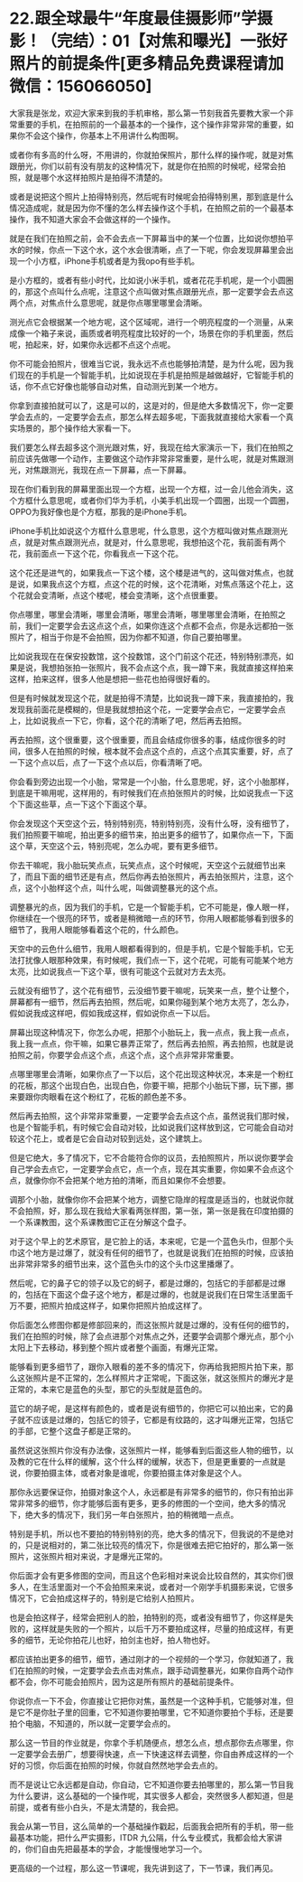 # 22.跟全球最牛“年度最佳摄影师”学摄影！（完结）：01【对焦和曝光】一张好照片的前提条件[更多精品免费课程请加微信：156066050]

大家我是张龙，欢迎大家来到我的手机审格，那么第一节刻我首先要教大家一个非常重要的手机，在拍照前的一个最基本的一个操作，这个操作非常非常的重要，如果你不会这个操作，你基本上不用讲什么构图啊。

或者你有多高的什么呀，不用讲的，你就拍保照片，那什么样的操作呢，就是对焦跟册光，你们以前有没有朋友的这种情况下，就是你在拍照的时候呢，经常会拍照，就是哪个水这样拍照片是拍得不清楚的。

或者是说把这个照片上拍得特别亮，然后呢有时候呢会拍得特别黑，那到底是什么情况造成呢，就是因为你不懂的怎么样去操作这个手机，在拍照之前的一个最基本操作，我不知道大家会不会做这样的一个操作。

就是在我们在拍照之前，会不会去点一下屏幕当中的某一个位置，比如说你想拍平水的时候，你点一下这个水，这个水会很清晰，点了一下呢，你会发现屏幕里会出现一个小方框，iPhone手机或者是为我opo有些手机。

是小方框的，或者有些小时代，比如说小米手机，或者花花手机呢，是一个小圆圈的，那这个点叫什么点呢，注意这个点叫做对焦点跟册光点，那一定要学会去点这两个点，对焦点什么意思呢，就是你点哪里哪里会清晰。

测光点它会根据某一个地方呢，这个区域呢，进行一个明亮程度的一个测量，从来成像一个箱子来说，画质或者明亮程度比较好的一个，场景在你的手机里面，然后呢，拍起来，好，如果你永远都不点这个点呢。

你不可能会拍照片，很难当它说，我永远不点也能够拍清楚，是为什么呢，因为我们现在的手机是一个智能手机，比如说现在手机是拍照是越做越好，它智能手机的话，你不点它好像也能够自动对焦，自动测光到某一个地方。

你拿到直接拍就可以了，这是可以的，这是对的，但是绝大多数情况下，你一定要学会去点的，一定要学会去点，那怎么样去超多呢，下面我就直接给大家看一个真实场景的，那个操作给大家看一下。

我们要怎么样去超多这个测光跟对焦，好，我现在给大家演示一下，我们在拍照之前应该先做哪一个动作，主要做这个动作非常非常重要，是什么呢，就是对焦跟测光，对焦跟测光，我现在点一下屏幕，点一下屏幕。

现在你们看到我的屏幕里面出现一个方框，出现一个方框，过一会儿他会消失，这个方框什么意思呢，或者你们华为手机，小美手机出现一个圆圈，出现一个圆圈，OPPO为我好像也是个方框，那我的是iPhone手机。

iPhone手机比如说这个方框什么意思呢，什么意思，这个方框叫做对焦点跟测光点，就是对焦点跟测光点，就是对，什么意思呢，我想拍这个花，我前面有两个花，我前面点一下这个花，你看我点一下这个花。

这个花还是进气的，如果我点一下这个楼，这个楼是进气的，这叫做对焦点，也就是说，如果我点这个方框，点这个花的时候，这个花清晰，对焦点落这个花上，这个花就会变清晰，点这个楼呢，楼会变清晰，这个点很重要。

你点哪里，哪里会清晰，哪里会清晰，哪里会清晰，哪里哪里会清晰，在拍照之前，我们一定要学会去这点这个点，如果你连这个点都不会点，你是永远都拍一张照片了，相当于你是不会拍照，因为你都不知道，你自己要拍哪里。

比如说我现在在保安投数馆，这个投数馆，这个门前这个花还，特别特别漂亮，如果是说，我想拍张拍一张照片，我不会点这个点，我一蹲下来，我就直接这样拍来这样，拍来这样，很多人他是想把一些花也拍得很好看的。

但是有时候就发现这个花，就是拍得不清楚，比如说我一蹲下来，我直接拍的，我发现我前面花是模糊的，但是我就想拍这个花，一定要学会点它，一定要学会点上，比如说我点一下它，你看，这个花的清晰了吧，然后再去拍照。

再去拍照，这个很重要，这个很重要，而且会结成你很多的事，结成你很多的时间，很多人在拍照的时候，根本就不会点这个点的，点这个点其实重要，好，点了一下这个点以后，点了一下这个点以后，你看清晰了吧。

你会看到旁边出现一个小胎，常常是一个小胎，什么意思呢，好，这个小胎那样，到底是干嘛用呢，这样用的，有时候我们在点拍张照片的时候，比如说我点一下这个下面这些草，点一下这个下面这个草。

你会发现这个天空这个云，特别特别亮，特别特别亮，没有什么呀，没有细节了，我们拍照要干嘛呢，拍出更多的细节来，拍出更多的细节了，如果你点一下，下面这个草，天空这个云，特别亮呢，怎么办呢，要有更多细节。

你去干嘛呢，我小胎玩笑点点，玩笑点点，这个时候呢，天空这个云就细节出来了，而且下面的细节还是有点，然后你再去拍张照片，再去拍张照片，注意，这个点，这个小胎样这个点，叫什么呢，叫做调整暴光的这个点。

调整暴光的点，因为我们的手机，它是一个智能手机，它不可能是，像人眼一样，你继续在一个很亮的环节，或者是稍微暗一点的环节，你用人眼都能够看到很多的细节了，我用人眼能够看着这个花的，什么颜色。

天空中的云色什么细节，我用人眼都看得到的，但是手机，它是个智能手机，它无法打扰像人眼那种效果，有时候呢，我们点一下，这个花呢，可能有可能某个地方太亮，比如说我点一下这个草，很有可能这个云就对方去太亮。

云就没有细节了，这个花有细节，云没细节要干嘛呢，玩笑来一点，整个让整个，屏幕都有一细节，然后再去拍照，然后呢，如果你碰到某个地方太亮了，怎么办，假如说我成这样吧，假如我成这样，假如说你点一下以后。

屏幕出现这种情况下，你怎么办呢，把那个小胎玩上，我一点点，我上我一点点，我上我一点点，你干嘛，如果它暴弄正常了，然后再去拍照，再去拍照，也就是说拍照之前，你要学会点这个点，点这个点，这个点非常非常重要。

点哪里哪里会清晰，如果你点了一下以后，这个花出现这种状况，本来是一个粉红的花板，那这个出现白色，出现白色，你要干嘛，把那个小胎玩下挪，玩下挪，挪来要跟你肉眼看在这个粉红了，花板的颜色差不多。

然后再去拍照，这个非常非常重要，一定要学会去点这个点，虽然说我们那时候，也是个智能手机，有时候它会自动对较，比如说我们这样放到这，它可能会自动对较这个花上，或者是它会自动对较到远处，这个建筑上。

但是它绝大，多了情况下，它不合能符合你的议员，去拍照照片，所以说你要学会自己学会去点它，一定要学会点它，点一个点，现在其实重要，你如果不会点这个点，就像你你不会把某个地方拍的清晰，而且如果你不会想要。

调那个小胎，就像你你不会把某个地方，调整它隐岸的程度是适当的，也就说你就不会拍照，好，那么现在我给大家看两张样图，第一张，第一张是我在印度拍摄的一个系课教图，这个系课教图它正在分解这个盘子。

对于这个早上的艺术原官，是它脸上的话，本来呢，它是一个蓝色头巾，但那个头巾这个地方是过爆了，就没有任何的细节了，也就是说我们在拍照的时候，应该拍出非常非常多的细节出来，这个蓝色头巾的这个头巾这里播爆了。

然后呢，它的鼻子它的领子以及它的蚵子，都是过爆的，包括它的手部都是过爆的，包括在下面这个盘子这个地方，都是过爆的，也就是说我们在日常生活里面千万不要，把照片拍成这样子，如果你把照片拍成这样了。

你后面怎么修图你都是修部回来的，而这张照片就是过爆的，没有任何的细节的，我们在拍照的时候，除了会点进那个对焦点之外，还要学会调那个爆光点，那个小太阳上下去移动，移到整个照片或者整个画面，有爆光正常。

能够看到更多细节了，跟你入眼看的差不多的情况下，你再给我把照片拍下来，那么这张照片是不正常的，怎么样照片才正常呢，下面这张，就这张照片的爆光才是正常的，本来它是蓝色的头型，那它的头型就是蓝色的。

蓝它的胡子呢，是这样有颜色的，或者是说有细节的，你把它可以拍出来，它的鼻子就不应该是过爆的，包括它的领子，它都是有纹路的，这才叫爆光正常，包括它的手部，它整个这盘子都是正常的。

虽然说这张照片你没有办法像，这张照片一样，能够看到后面这些人物的细节，以及教的它在什么样的缓解，这个什么样的缓解，状态下，但是更重要的一点就是说，你要拍摄主体，或者对象是谁呢，你要拍摄主体对象是这个人。

那你永远要保证你，拍摄对象这个人，永远都是有非常多的细节的，你只有拍出非常非常多的细节，你才能够后面有更多，更多的修图的一个空间，绝大多的情况下，绝大多的情况下，我们另一年白张照片，拍的稍微暗一点点。

特别是手机，所以也不要拍的特别特别的亮，绝大多的情况下，但我说的不是绝对的，只是说相对的，第二张比较亮的情况下，你是很难去把它拍好的，那么第一张照片，这张照片相对来说，才是爆光正常的。

你后面才会有更多修图的空间，而且这个色彩相对来说会比较自然的，其实你们很多人，在生活里面对一个不会拍照来来说，或者对一个刚学手机摄影来说，它很多情况下，它会拍成这样子的，特别是它给别人拍照片。

也是会拍这样子，经常会把别人的脸，拍特别的亮，或者没有细节了，你这样是失败的，这样就是失败的一个照片，以后千万不要拍成这样，尽量的拍成这样，有更多的细节，无论你拍花儿也好，拍剑主也好，拍人物也好。

都应该拍出更多的细节，细节，通过刚才的一个视频的一个学习，你就知道了，我们在拍照的时候，一定要学会去点击对焦点，跟手动调整暴光，如果你自两个动作都不会，你不可能会拍照片，因为这是所有照片的基础前提条件。

你说你点一下不会，你直接让它把你对焦，虽然是一个这种手机，它能够对准，但是它不是你肚子里的回重，它不知道你要拍哪里，它不知道你要拍个手标，还是要拍个电脑，不知道的，所以就一定要学会点的。

那么这一节目的作业就是，你拿个手机随便点，想怎么点，想点那你去点哪里，你一定要学会去册广，想要得快速，点一下快速这样去调整，你自由养成这样的一个好的习惯，你后面在拍照的时候，你就自然然地学会去点的。

而不是说让它永远都是自动，你自动，它不知道你要去拍哪里的，那么第一节目我为什么要讲，这么基础的一个操作呢，其实很多人都会，突然很多人都知道，但是前提，或者有些小白头，不是太清楚的，我会把。

我会从第一节目，这么简单的一个基础操作戳起，后面我会把所有的手机，带一些最基本功能，把什么严实摄影，ITDR 九公隔，什么专业模式，我都会给大家讲的，你们自由先把最基本的学会，才能慢慢地学习一个。

更高级的一个过程，那么这一节课呢，我先讲到这了，下一节课，我们再见。